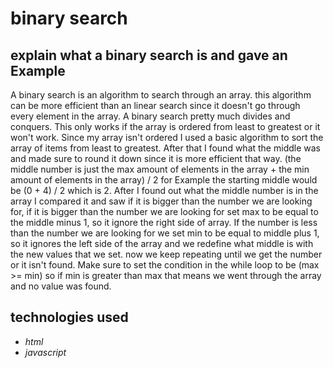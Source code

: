 # binary search


## explain what a binary search is and gave an Example

A binary search is an algorithm to search through an array. this algorithm can be
more efficient than an linear search since it doesn't go through every element
in the array. A binary search pretty much divides and conquers. This only
works if the array is ordered from least to greatest or it won't work. Since
my array isn't ordered I used a basic algorithm to sort the array of items from least
to greatest. After that I found what the middle was and made sure to round it down since it
is more efficient that way. (the middle number is just the max amount of elements in the array + the min amount of elements in the array) / 2
for Example the starting middle would be (0 + 4) / 2 which is 2. After I found out what the middle number is in the array I compared it and saw if it
is bigger than the number we are looking for, if it is bigger than the number we are looking for set max to be equal
to the middle minus 1, so it ignore the right side of array. If the number is less than the number we are looking for we
set min to be equal to middle plus 1, so it ignores the left side of the array and we redefine what middle is with the new
values that we set. now we keep repeating until we get the number or it isn't found. Make sure to set the condition in the
while loop to be (max >= min) so if min is greater than max that means we went through the array and no value was found.

## technologies used

* _html_
* _javascript_
